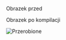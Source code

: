 Obrazek przed





Obrazek po kompilacji



![Przerobione](https://user-images.githubusercontent.com/80647495/122408365-9d7f5d00-cf82-11eb-930a-34eafc534d62.png)
